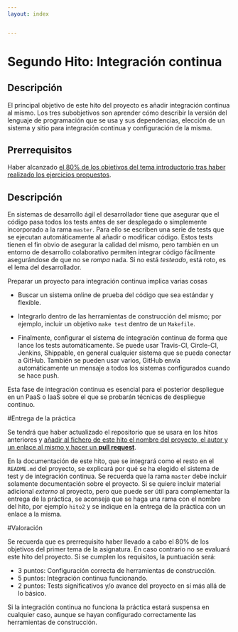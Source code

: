 ```yaml
---
layout: index


---
```

Segundo Hito: Integración continua
=====================================

Descripción
-----------------

El principal objetivo de este hito del proyecto es añadir integración
continua al mismo. Los tres subobjetivos son aprender cómo describir
la versión del lenguaje de programación que se usa y sus dependencias,
elección de un sistema y sitio para integración continua y
configuración de la misma.

Prerrequisitos
--------------------

Haber alcanzado
[el 80% de los objetivos del tema introductorio tras haber realizado los ejercicios propuestos](../temas/Desarrollo_basado_en_pruebas).

Descripción
----------------

En sistemas de desarrollo ágil el desarrollador tiene que asegurar que
el código pasa todos los tests antes de ser desplegado o simplemente
incorporado a la rama `master`. Para ello se escriben
una serie de tests que se ejecutan automáticamente al añadir o modificar código. Estos
tests tienen el fin obvio de asegurar la calidad del mismo, pero
también en un entorno de desarrollo colaborativo permiten integrar
código fácilmente asegurándose de que no se *rompa* nada. Si no está
*testeado*, está roto, es el lema del desarrollador. 

Preparar un proyecto para integración continua implica varias cosas

- Buscar un sistema online de prueba del código que sea estándar y
  flexible. 
- Integrarlo dentro de las herramientas de construcción del mismo; por
  ejemplo, incluir un objetivo `make test` dentro de un `Makefile`.
  
- Finalmente, configurar el sistema de integración continua de forma
  que lance los tests automáticamente. Se puede usar Travis-CI,
  Circle-CI, Jenkins, Shippable, en 
  general cualquier sistema que se pueda conectar a GitHub. También se
  pueden usar varios, GitHub envía automáticamente un mensaje a todos
  los sistemas configurados cuando se hace push. 

Esta fase de integración continua es esencial para el posterior
despliegue en un PaaS o IaaS sobre el que se probarán técnicas de despliegue
continuo. 

#Entrega de la práctica


Se tendrá que haber actualizado el repositorio que se usara en los
hitos anteriores y 
[añadir al fichero de este hito el nombre del proyecto, el autor y un enlace al mismo y hacer un **pull request**](https://github.com/JJ/IV16-17/practicas/2).

En la documentación de este hito, que se integrará como el resto en el `README.md`
del proyecto, se explicará por qué se ha elegido el sistema de test y
de integración continua. Se recuerda que la rama `master` debe incluir
solamente documentación sobre el proyecto. Si se quiere incluir
material adicional *externo* al proyecto, pero que puede ser útil para
complementar la entrega de la práctica, se aconseja que se haga una
rama con el nombre del hito, por ejemplo `hito2` y se indique en la
entrega de la práctica con un enlace a la misma. 

#Valoración


Se recuerda que es prerrequisito haber llevado a cabo el 80% de los
objetivos del primer tema de la asignatura. En caso contrario no se
evaluará este hito del proyecto. Si se cumplen los requisitos, la
puntuación será:

* 3 puntos: Configuración correcta de herramientas de construcción.
* 5 puntos: Integración continua funcionando. 
* 2 puntos: Tests significativos y/o avance del proyecto en sí más
  allá de lo básico.
  
Si la integración continua no funciona la práctica estará suspensa
  en cualquier caso, aunque se hayan configurado correctamente las
  herramientas de construcción. 
